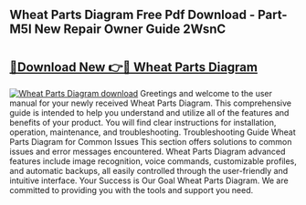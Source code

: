 ## Wheat Parts Diagram Free Pdf Download - Part-M5I New Repair Owner Guide 2WsnC

# <h2><a href="http://dfszeu.blite.top/?on=Wheat+Parts+Diagram">🔗Download New 👉🔴 Wheat Parts Diagram</a></h2>

[![Wheat Parts Diagram download](https://i.imgur.com/lujVjoI.png)](http://dfszeu.blite.top/?on=Wheat+Parts+Diagram)
Greetings and welcome to the user manual for your newly received Wheat Parts Diagram. This comprehensive guide is intended to help you understand and utilize all of the features and benefits of your product. You will find clear instructions for installation, operation, maintenance, and troubleshooting. Troubleshooting Guide Wheat Parts Diagram for Common Issues This section offers solutions to common issues and error messages encountered. Wheat Parts Diagram advanced features include image recognition, voice commands, customizable profiles, and automatic backups, all easily controlled through the user-friendly and intuitive interface. Your Success is Our Goal Wheat Parts Diagram. We are committed to providing you with the tools and support you need.
